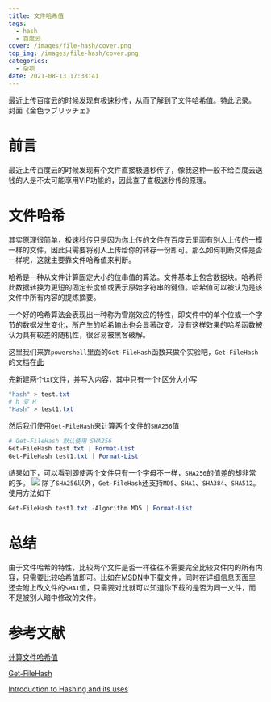 ```yaml
---
title: 文件哈希值
tags:
  - hash
  - 百度云
cover: /images/file-hash/cover.png
top_img: /images/file-hash/cover.png
categories:
  - 杂项
date: 2021-08-13 17:38:41
---
```



最近上传百度云的时候发现有极速秒传，从而了解到了文件哈希值。特此记录。
封面《金色ラブリッチェ》
<!--more-->

# 前言
最近上传百度云的时候发现有个文件直接极速秒传了，像我这种一般不给百度云送钱的人是不太可能享用VIP功能的，因此查了查极速秒传的原理。

# 文件哈希
其实原理很简单，极速秒传只是因为你上传的文件在百度云里面有别人上传的一模一样的文件，因此只需要将别人上传给你的转存一份即可。那么如何判断文件是否一样呢，这就主要靠文件哈希值来判断。

哈希是一种从文件计算固定大小的位串值的算法。文件基本上包含数据块。哈希将此数据转换为更短的固定长度值或表示原始字符串的键值。哈希值可以被认为是该文件中所有内容的提炼摘要。

一个好的哈希算法会表现出一种称为雪崩效应的特性，即文件中的单个位或一个字节的数据发生变化，所产生的哈希输出也会显著改变。没有这样效果的哈希函数被认为具有较差的随机性，很容易被黑客破解。

这里我们来靠`powershell`里面的`Get-FileHash`函数来做个实验吧，`Get-FileHash`的文档在[此](https://docs.microsoft.com/en-us/powershell/module/microsoft.powershell.utility/get-filehash?view=powershell-7.1)

先新建两个txt文件，并写入内容，其中只有一个`h`区分大小写
```powershell
"hash" > test.txt
# h 变 H
"Hash" > test1.txt
```
然后我们使用`Get-FileHash`来计算两个文件的`SHA256`值
```powershell
# Get-FileHash 默认使用 SHA256
Get-FileHash test.txt | Format-List
Get-FileHash test1.txt | Format-List
```
结果如下，可以看到即使两个文件只有一个字母不一样，`SHA256`的值差的却非常的多。
![](/images/file-hash/sha256.png)
除了`SHA256`以外，`Get-FileHash`还支持`MD5`、`SHA1`、`SHA384`、`SHA512`。使用方法如下
```powershell
Get-FileHash test1.txt -Algorithm MD5 | Format-List
```

# 总结
由于文件哈希的特性，比较两个文件是否一样往往不需要完全比较文件内的所有内容，只需要比较哈希值即可。比如在[MSDN](https://msdn.itellyou.cn/)中下载文件，同时在详细信息页面里还会附上改文件的`SHA1`值，只需要对比就可以知道你下载的是否为同一文件，而不是被别人暗中修改的文件。

# 参考文献
[计算文件哈希值](https://www.jianshu.com/p/938c5dd2caa5)

[Get-FileHash](https://docs.microsoft.com/en-us/powershell/module/microsoft.powershell.utility/get-filehash?view=powershell-7.1)

[Introduction to Hashing and its uses](https://www.2brightsparks.com/resources/articles/introduction-to-hashing-and-its-uses.html)